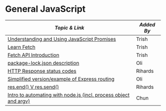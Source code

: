 # General JavaScript

| **_Topic & Link_** | **_Added By_** |
| -------- | -------- |
|[Understanding and Using JavaScript Promises](https://www.youtube.com/watch?v=4EuwgnnXRPI)|Trish
|[Learn Fetch](https://www.youtube.com/watch?v=cuEtnrL9-H0)|Trish
|[Fetch API Introduction](https://www.youtube.com/watch?v=Oive66jrwBs)|Trish
|[package-lock.json description](https://docs.npmjs.com/cli/v6/configuring-npm/package-locks) | Oli
|[HTTP Response status codes](https://developer.mozilla.org/en-US/docs/Web/HTTP/Status)| Rihards
|[Simplified version/example of Express routing](https://replit.com/@oliverjam/express-ish) | Oli
|[res.end() V res.send()](https://stackoverflow.com/questions/29555290/what-is-the-difference-between-res-end-and-res-send) | Rihards
|[Intro to automating with node.js (incl. process object and argv)](https://www.youtube.com/watch?v=V-RbmMd4iRA) | Chun

